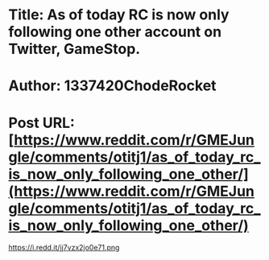 # Title: As of today RC is now only following one other account on Twitter, GameStop.
# Author: 1337420ChodeRocket
# Post URL: [https://www.reddit.com/r/GMEJungle/comments/otitj1/as_of_today_rc_is_now_only_following_one_other/](https://www.reddit.com/r/GMEJungle/comments/otitj1/as_of_today_rc_is_now_only_following_one_other/)


https://i.redd.it/jj7vzx2jo0e71.png